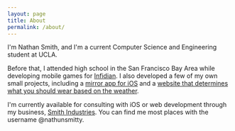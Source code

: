 ```yaml
---
layout: page
title: About
permalink: /about/
---
```


I'm Nathan Smith, and I'm a current Computer Science and Engineering student at UCLA.

Before that, I attended high school in the San Francisco Bay Area while developing mobile games for [Infidian](http://www.infidian.com). I also developed a few of my own small projects, including a [mirror app for iOS](https://github.com/nathunsmitty/MirrorPlusPlus) and a [website that determines what you should wear based on the weather](http://shouldiwearpants.today).

I'm currently available for consulting with iOS or web development through my business, [Smith Industries](http://smith.industries). You can find me most places with the username @nathunsmitty.